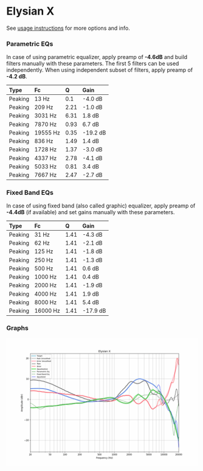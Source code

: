 # Elysian X
See [usage instructions](https://github.com/jaakkopasanen/AutoEq#usage) for more options and info.

### Parametric EQs
In case of using parametric equalizer, apply preamp of **-4.6dB** and build filters manually
with these parameters. The first 5 filters can be used independently.
When using independent subset of filters, apply preamp of **-4.2 dB**.

| Type    | Fc       |    Q | Gain     |
|:--------|:---------|:-----|:---------|
| Peaking | 13 Hz    | 0.1  | -4.0 dB  |
| Peaking | 209 Hz   | 2.21 | -1.0 dB  |
| Peaking | 3031 Hz  | 6.31 | 1.8 dB   |
| Peaking | 7870 Hz  | 0.93 | 6.7 dB   |
| Peaking | 19555 Hz | 0.35 | -19.2 dB |
| Peaking | 836 Hz   | 1.49 | 1.4 dB   |
| Peaking | 1728 Hz  | 1.37 | -3.0 dB  |
| Peaking | 4337 Hz  | 2.78 | -4.1 dB  |
| Peaking | 5033 Hz  | 0.81 | 3.4 dB   |
| Peaking | 7667 Hz  | 2.47 | -2.7 dB  |

### Fixed Band EQs
In case of using fixed band (also called graphic) equalizer, apply preamp of **-4.4dB**
(if available) and set gains manually with these parameters.

| Type    | Fc       |    Q | Gain     |
|:--------|:---------|:-----|:---------|
| Peaking | 31 Hz    | 1.41 | -4.3 dB  |
| Peaking | 62 Hz    | 1.41 | -2.1 dB  |
| Peaking | 125 Hz   | 1.41 | -1.8 dB  |
| Peaking | 250 Hz   | 1.41 | -1.3 dB  |
| Peaking | 500 Hz   | 1.41 | 0.6 dB   |
| Peaking | 1000 Hz  | 1.41 | 0.4 dB   |
| Peaking | 2000 Hz  | 1.41 | -1.9 dB  |
| Peaking | 4000 Hz  | 1.41 | 1.9 dB   |
| Peaking | 8000 Hz  | 1.41 | 5.4 dB   |
| Peaking | 16000 Hz | 1.41 | -17.9 dB |

### Graphs
![](./Elysian%20X.png)